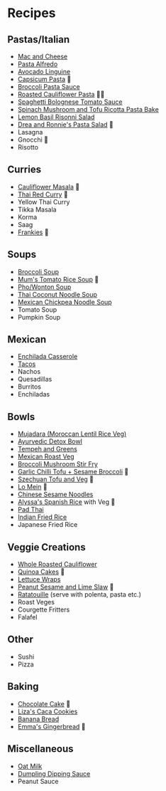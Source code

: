 # Recipes

## Pastas/Italian
* [Mac and Cheese](https://www.feastingathome.com/healthy-mac-and-cheese/)
* [Pasta Alfredo](https://www.feastingathome.com/vegan-alfredo-sauce/)
* [Avocado Linguine](https://www.feastingathome.com/creamy-avocado-linguine-with-meyer-lemon-and-arugula/)
* [Capsicum Pasta](https://minimalistbaker.com/vegan-roasted-red-pepper-pasta-gf/) 🎉
* [Broccoli Pasta Sauce](https://www.feastingathome.com/orecchiette-pasta-with-broccoli-sauce/)
* [Roasted Cauliflower Pasta](https://www.feastingathome.com/roasted-cauliflower-pasta/#tasty-recipes-17626) 🤷‍♀️
* [Spaghetti Bolognese Tomato Sauce](https://www.feastingathome.com/spaghetti-with-fresh-tomato-sauce/)
* [Spinach Mushroom and Tofu Ricotta Pasta Bake](https://www.feastingathome.com/no-boil-mushroom-baked-ziti/#tasty-recipes-17161)
* [Lemon Basil Risonni Salad](https://www.feastingathome.com/lemon-basil-orzo-salad/#tasty-recipes-24003)
* [Drea and Ronnie's Pasta Salad](./recipes/drea-ronnie-pasta-salad.md) 🐾
* Lasagna
* Gnocchi 🎉
* Risotto

## Curries
* [Cauliflower Masala](https://www.feastingathome.com/quick-cauliflower-masala/) 🎉
* [Thai Red Curry](https://cookieandkate.com/thai-red-curry-recipe/) 🎉
* Yellow Thai Curry
* Tikka Masala
* Korma
* Saag
* [Frankies](https://www.feastingathome.com/indian-frankie-recipe/) 🎉

## Soups
* [Broccoli Soup](https://www.feastingathome.com/vegan-broccoli-soup/)
* [Mum's Tomato Rice Soup](./recipes/tomato-rice-soup.md) 🎉
* [Pho/Wonton Soup](https://www.feastingathome.com/lightning-speed-photon-soup/#tasty-recipes-18851)
* [Thai Coconut Noodle Soup](https://www.feastingathome.com/thai-coconut-noodle-soup-khao-soi/#tasty-recipes-19077)
* [Mexican Chickpea Noodle Soup](https://www.feastingathome.com/mexican-chicken-noodle-soup/#tasty-recipes-16472)
* Tomato Soup
* Pumpkin Soup

## Mexican
* [Enchilada Casserole](https://www.feastingathome.com/enchilada-casserole/#tasty-recipes-19966)
* [Tacos](https://www.feastingathome.com/baked-vegetarian-tacos/#tasty-recipes-14871)
* Nachos
* Quesadillas
* Burritos
* Enchiladas

## Bowls
* [Mujadara (Moroccan Lentil Rice Veg)](https://www.feastingathome.com/instant-pot-mujadara/)
* [Ayurvedic Detox Bowl](https://www.feastingathome.com/ayurvedic-detox-bowl-khichari/)
* [Tempeh and Greens](https://www.feastingathome.com/blackened-tempeh/)
* [Mexican Roast Veg](https://www.feastingathome.com/vegan-oaxacan-bowl/)
* [Broccoli Mushroom Stir Fry](https://www.feastingathome.com/broccolini-mushroom-stir-fry/)
* [Garlic Chilli Tofu + Sesame Broccoli](https://www.feastingathome.com/chili-garlic-tofu-with-sesame-brocolini/) 🎉
* [Szechuan Tofu and Veg](https://www.feastingathome.com/szechuan-tofu-and-veggies/) 🎉
* [Lo Mein](https://www.feastingathome.com/lo-mein/) 🎉
* [Chinese Sesame Noodles](https://www.feastingathome.com/sesame-noodles/)
* [Alyssa's Spanish Rice](./recipes/alyssa-spanish-rice.md) with Veg 🎉
* [Pad Thai](https://www.feastingathome.com/15-minute-pad-thai/)
* [Indian Fried Rice](https://www.feastingathome.com/indian-fried-rice/#tasty-recipes-34249)
* Japanese Fried Rice

## Veggie Creations
* [Whole Roasted Cauliflower](https://www.feastingathome.com/whole-roasted-cauliflower-with-black-tahini-and-sumac/)
* [Quinoa Cakes](https://www.feastingathome.com/quinoa-cakes-with-cherry-tomato-mint-and-chick-pea-relish/) 🎉
* [Lettuce Wraps](https://www.feastingathome.com/healthy-vegan-collard-green-wraps/)
* [Peanut Sesame and Lime Slaw](./images/peanut-lime-sesame-slaw.jpg) 🎉
* [Ratatouille](https://cookieandkate.com/best-ratatouille-recipe/#tasty-recipes-34476) (serve with polenta, pasta etc.)
* Roast Veges
* Courgette Fritters
* Falafel

## Other
* Sushi
* Pizza

## Baking
* [Chocolate Cake](https://www.noracooks.com/vegan-chocolate-cake/) 🎉
* [Liza's Caca Cookies](./recipes/liza-caca-cookies.md)
* [Banana Bread](https://lovingitvegan.com/vegan-banana-bread/#tasty-recipes-4652)
* [Emma's Gingerbread](./recipes/emma-gingerbread.md) 🐾

## Miscellaneous
* [Oat Milk](https://minimalistbaker.com/make-oat-milk/)
* [Dumpling Dipping Sauce](https://thewoksoflife.com/dumpling-sauce-recipe/)
* Peanut Sauce


